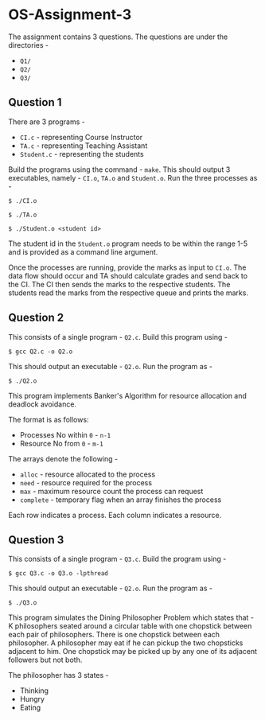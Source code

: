 # OS-Assignment-3

The assignment contains 3 questions. The questions are under the directories -
- `Q1/`
- `Q2/`
- `Q3/`

## Question 1

There are 3 programs -
- `CI.c` - representing Course Instructor
- `TA.c` - representing Teaching Assistant
- `Student.c` - representing the students

Build the programs using the command - `make`.
This should output 3 executables, namely - `CI.o`, `TA.o` and `Student.o`. Run the three processes as -
```
$ ./CI.o
```
```
$ ./TA.o
```
```
$ ./Student.o <student id>
```

The student id in the `Student.o` program needs to be within the range 1-5 and is provided as a command line argument.

Once the processes are running, provide the marks as input to `CI.o`. The data flow should occur and TA should calculate grades and send back to the CI. The CI then sends the marks to the respective students. The students read the marks from the respective queue and prints the marks.

## Question 2
This consists of a single program - `Q2.c`. Build this program using -
```
$ gcc Q2.c -o Q2.o
```
This should output an executable - `Q2.o`. Run the program as -
```
$ ./Q2.o
```

This program implements Banker's Algorithm for resource allocation and deadlock avoidance.

The format is as follows: 
- Processes No within `0` - `n-1`
- Resource No from `0` - `m-1`

The arrays denote the following -
- `alloc` - resource allocated to the process
- `need` - resource required for the process
- `max` - maximum resource count the process can request
- `complete` - temporary flag when an array finishes the process

Each row indicates a process.
Each column indicates a resource.

## Question 3
This consists of a single program - `Q3.c`. Build the program using -
```
$ gcc Q3.c -o Q3.o -lpthread
```

This should output an executable - `Q2.o`. Run the program as -
```
$ ./Q3.o
```

This program simulates the Dining Philosopher Problem which states that - K philosophers seated around a circular table with one chopstick between each pair of philosophers. There is one chopstick between each philosopher. A philosopher may eat if he can pickup the two chopsticks adjacent to him. One chopstick may be picked up by any one of its adjacent followers but not both.

The philosopher has 3 states -
- Thinking 
- Hungry
- Eating
